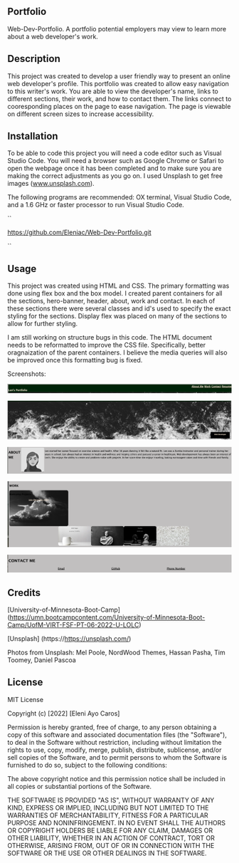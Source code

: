 ## Portfolio
Web-Dev-Portfolio. A portfolio potential employers may view to learn more about a web developer's work. 

## Description
This project was created to develop a user friendly way to present an online web developer's profile. This portfolio was created to allow easy navigation to this writer's work. You are able to view the developer's name, links to different sections, their work, and how to contact them. The links connect to cooresponding places on the page to ease navigation. The page is viewable on different screen sizes to increase accessibility.  

## Installation
To be able to code this project you will need a code editor such as Visual Studio Code. You will need a browser such as Google Chrome or Safari to open the webpage once it has been completed and to make sure you are making the correct adjustments as you go on. I used Unsplash to get free images (www.unsplash.com).

The following programs are recommended: OX terminal, Visual Studio Code, and a 1.6 GHz or faster processor to run Visual Studio Code.

`` 

https://github.com/Eleniac/Web-Dev-Portfolio.git


``

## Usage
This project was created using HTML and CSS. The primary formatting was done using flex box and the box model. I created parent containers for all the sections, hero-banner, header, about, work and contact. In each of these sections there were several classes and id's used to specify the exact styling for the sections. Display flex was placed on many of the sections to allow for further styling. 

I am still working on structure bugs in this code. The HTML document needs to be reformatted to improve the CSS file. Specifically, better oragnaization of the parent containers. I believe the media queries will also be improved once this formatting bug is fixed. 

Screenshots:

![header](https://raw.githubusercontent.com/Eleniac/Web-Dev-Portfolio/main/Assets/Images/Header.png)

![hero-banner](https://raw.githubusercontent.com/Eleniac/Web-Dev-Portfolio/main/Assets/Images/Screen%20Shot%20Hero%20Banner.png)

![about](https://raw.githubusercontent.com/Eleniac/Web-Dev-Portfolio/main/Assets/Images/About%20Me%20Section.png)

![work section](https://raw.githubusercontent.com/Eleniac/Web-Dev-Portfolio/main/Assets/Images/Work%20Section.png)

![contact](https://raw.githubusercontent.com/Eleniac/Web-Dev-Portfolio/main/Assets/Images/Contact%20Section.png)


## Credits
[University-of-Minnesota-Boot-Camp] (https://umn.bootcampcontent.com/University-of-Minnesota-Boot-Camp/UofM-VIRT-FSF-PT-06-2022-U-LOLC)

[Unsplash] (https://https://unsplash.com/)

Photos from Unsplash:
Mel Poole,
NordWood Themes,
Hassan Pasha,
Tim Toomey,
Daniel Pascoa


## License
MIT License

Copyright (c) [2022] [Eleni Ayo Caros]

Permission is hereby granted, free of charge, to any person obtaining a copy of this software and associated documentation files (the "Software"), to deal in the Software without restriction, including without limitation the rights to use, copy, modify, merge, publish, distribute, sublicense, and/or sell copies of the Software, and to permit persons to whom the Software is furnished to do so, subject to the following conditions:

The above copyright notice and this permission notice shall be included in all copies or substantial portions of the Software.

THE SOFTWARE IS PROVIDED "AS IS", WITHOUT WARRANTY OF ANY KIND, EXPRESS OR IMPLIED, INCLUDING BUT NOT LIMITED TO THE WARRANTIES OF MERCHANTABILITY, FITNESS FOR A PARTICULAR PURPOSE AND NONINFRINGEMENT. IN NO EVENT SHALL THE AUTHORS OR COPYRIGHT HOLDERS BE LIABLE FOR ANY CLAIM, DAMAGES OR OTHER LIABILITY, WHETHER IN AN ACTION OF CONTRACT, TORT OR OTHERWISE, ARISING FROM, OUT OF OR IN CONNECTION WITH THE SOFTWARE OR THE USE OR OTHER DEALINGS IN THE SOFTWARE.